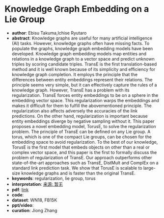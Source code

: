 # Knowledge Graph Embedding on a Lie Group
* **author**: Ebisu Takuma,Ichise Ryutaro
* **abstract**: Knowledge graphs are useful for many artificial intelligence (AI) tasks. However, knowledge graphs often have missing facts. To populate the graphs, knowledge graph embedding models have been developed. Knowledge graph embedding models map entities and relations in a knowledge graph to a vector space and predict unknown triples by scoring candidate triples. TransE is the first translation-based method and it is well known because of its simplicity and efficiency for knowledge graph completion. It employs the principle that the differences between entity embeddings represent their relations. The principle seems very simple, but it can effectively capture the rules of a knowledge graph. However, TransE has a problem with its regularization. TransE forces entity embeddings to be on a sphere in the embedding vector space. This regularization warps the embeddings and makes it difficult for them to fulfill the abovementioned principle. The regularization also affects adversely the accuracies of the link predictions. On the other hand, regularization is important because entity embeddings diverge by negative sampling without it. This paper proposes a novel embedding model, TorusE, to solve the regularization problem. The principle of TransE can be defined on any Lie group. A torus, which is one of the compact Lie groups, can be chosen for the embedding space to avoid regularization. To the best of our knowledge, TorusE is the first model that embeds objects on other than a real or complex vector space, and this paper is the first to formally discuss the problem of regularization of TransE. Our approach outperforms other state-of-the-art approaches such as TransE, DistMult and ComplEx on a standard link prediction task. We show that TorusE is scalable to large-size knowledge graphs and is faster than the original TransE.
* **keywords**: regularization, lie group, torus
* **interpretation**: [来源: 暂无]()
* **pdf**: [link](https://www.aaai.org/ocs/index.php/AAAI/AAAI18/paper/view/16227)
* **code**:
* **dataset**: WN18, FB15K
* **ppt/video**:
* **curation**: Jiong Zhang 

